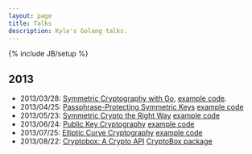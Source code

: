 ```yaml
---
layout: page
title: Talks
description: Kyle's Golang talks.
---
```

{% include JB/setup %}

## 2013

* 2013/03/28: [Symmetric Cryptography with Go](http://talks.gokyle.org/denver.gophers/2013/symmetric.slide),
[example code](https://github.com/gokyle/marchat/).
* 2013/04/25: [Passphrase-Protecting Symmetric Keys](http://talks.gokyle.org/denver.gophers/2013/passphrase.slide)
[example code](https://github.com/gokyle/april2013_demo/)
* 2013/05/23: [Symmetric Crypto the Right Way](http://talks.gokyle.org/denver.gophers/2013/auth1.slide)
[example code](https://github.com/gokyle/maychat/)
* 2013/06/24: [Public Key Cryptography](http://talks.gokyle.org/denver.gophers/2013/pkc.slide)
[example code](https://github.com/gokyle/june24/)
* 2013/07/25: [Elliptic Curve Cryptography](http://talks.gokyle.org/denver.gophers/2013/elliptic.slide)
[example code](https://github.com/gokyle/enc/)
* 2013/08/22: [Cryptobox: A Crypto API](http://talks.gokyle.org/denver.gophers/2013/cryptobox.slide)
[CryptoBox package](https://github.com/cryptobox/gocryptobox/)
